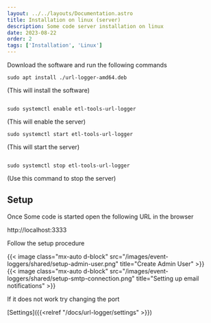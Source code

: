 ```yaml
---
layout: ../../layouts/Documentation.astro
title: Installation on linux (server)
description: Some code server installation on linux
date: 2023-08-22
order: 2
tags: ['Installation', 'Linux']
---
```


Download the software and run the following commands

```
sudo apt install ./url-logger-amd64.deb
```

(This will install the software)

```

sudo systemctl enable etl-tools-url-logger
```

(This will enable the server)

```
sudo systemctl start etl-tools-url-logger
```

(This will start the server)

```

sudo systemctl stop etl-tools-url-logger
```

(Use this command to stop the server)

## Setup

Once Some code is started open the following URL in the browser

http://localhost:3333

Follow the setup procedure

{{< image class="mx-auto d-block"  src="/images/event-loggers/shared/setup-admin-user.png" title="Create Admin User" >}}
\
{{< image class="mx-auto d-block"  src="/images/event-loggers/shared/setup-smtp-connection.png" title="Setting up email notifications" >}}

If it does not work try changing the port

[Settings]({{<relref "/docs/url-logger/settings" >}})
